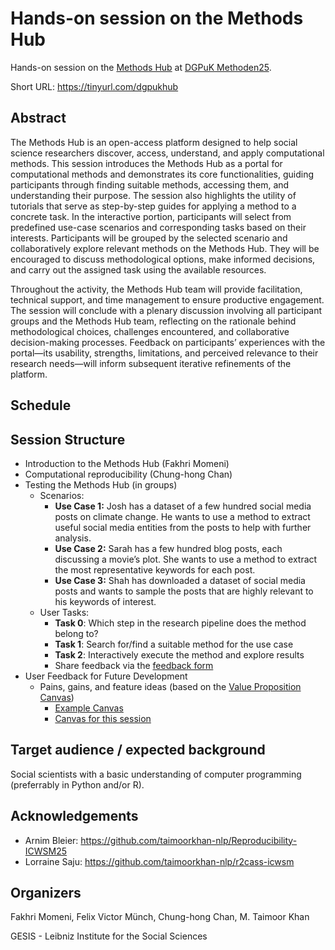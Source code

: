 # Hands-on session on the Methods Hub

Hands-on session on the [Methods Hub](https://methodshub.gesis.org/) at [DGPuK Methoden25](https://www.ostfalia.de/hochschule/fakultaeten/fakultaet-verkehr-sport-tourismus-medien/institute/institut-fuer-oeffentliche-kommunikation/methoden25).

Short URL: https://tinyurl.com/dgpukhub

## Abstract

The Methods Hub is an open-access platform designed to help social science researchers discover, access, understand, and apply computational methods. This session introduces the Methods Hub as a portal for computational methods and demonstrates its core functionalities, guiding participants through finding suitable methods, accessing them, and understanding their purpose. The session also highlights the utility of tutorials that serve as step-by-step guides for applying a method to a concrete task. In the interactive portion, participants will select from predefined use-case scenarios and corresponding tasks based on their interests. Participants will be grouped by the selected scenario and collaboratively explore relevant methods on the Methods Hub. They will be encouraged to discuss methodological options, make informed decisions, and carry out the assigned task using the available resources.

Throughout the activity, the Methods Hub team will provide facilitation, technical support, and time management to ensure productive engagement. The session will conclude with a plenary discussion involving all participant groups and the Methods Hub team, reflecting on the rationale behind methodological choices, challenges encountered, and collaborative decision-making processes. Feedback on participants’ experiences with the portal—its usability, strengths, limitations, and perceived relevance to their research needs—will inform subsequent iterative refinements of the platform.

## Schedule

## Session Structure

- Introduction to the Methods Hub (Fakhri Momeni)
- Computational reproducibility (Chung-hong Chan)
- Testing the Methods Hub (in groups)
  - Scenarios: 
      - **Use Case 1:** Josh has a dataset of a few hundred social media posts on climate change. He wants to use a method to extract useful social media entities from the posts to help with further analysis. <!-- https://methodshub.gesis.org/library/methods/extract_urls_mentions_hashtags/ -->
      - **Use Case 2:** Sarah has a few hundred blog posts, each discussing a movie’s plot. She wants to use a method to extract the most representative keywords for each post. <!-- [Contrastive Keywords Extractor](https://methodshub.gesis.org/library/methods/Comparing-Keyword-Importance-Across-Texts/) -->
      - **Use Case 3:** Shah has downloaded a dataset of social media posts and wants to sample the posts that are highly relevant to his keywords of interest. <!-- https://methodshub.gesis.org/library/methods/semantic-search-over_social-media-posts/ -->
  - User Tasks:
      - **Task 0**: Which step in the research pipeline does the method belong to?
      - **Task 1**: Search for/find a suitable method for the use case
      - **Task 2**: Interactively execute the method and explore results
      - Share feedback via the [feedback form](https://docs.google.com/forms/d/e/1FAIpQLSeppYcwE668muaDwK2wA9uDQaKFoUfqOJ-_1FVw1iTyu7eK3w/viewform?usp=sharing&ouid=100798639570929836211)
- User Feedback for Future Development
  - Pains, gains, and feature ideas (based on the [Value Proposition Canvas](https://www.strategyzer.com/library/the-value-proposition-canvas))
    - [Example Canvas](https://prezi.com/view/3QzN3xfXnjE2pEwn6QsF/)
    - [Canvas for this session](https://miro.com/app/board/uXjVJIlLc0M=/?share_link_id=805490271722)
  

## Target audience / expected background

Social scientists with a basic understanding of computer programming (preferrably in Python and/or R).

## Acknowledgements

- Arnim Bleier: <https://github.com/taimoorkhan-nlp/Reproducibility-ICWSM25>
- Lorraine Saju: <https://github.com/taimoorkhan-nlp/r2cass-icwsm>

## Organizers

Fakhri Momeni, Felix Victor Münch, Chung-hong Chan, M. Taimoor Khan

GESIS - Leibniz Institute for the Social Sciences
